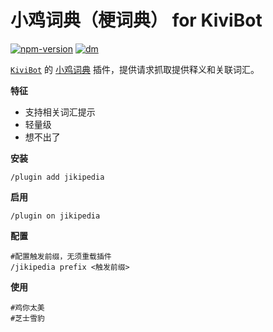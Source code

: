 # 小鸡词典（梗词典） for KiviBot

[![npm-version](https://img.shields.io/npm/v/kivibot-plugin-jikipedia?color=ffd47a&label=kivibot-plugin-jikipedia&style=flat-square)](https://npm.im/kivibot-plugin-jikipedia)
[![dm](https://shields.io/npm/dm/kivibot-plugin-jikipedia?color=ffd47a&style=flat-square)](https://npm.im/kivibot-plugin-jikipedia)

[`KiviBot`](https://beta.kivibot.com) 的 [小鸡词典](https://jikipedia.com/) 插件，提供请求抓取提供释义和关联词汇。

**特征**

- 支持相关词汇提示
- 轻量级
- 想不出了

**安装**

```shell
/plugin add jikipedia
```

**启用**

```shell
/plugin on jikipedia
```

**配置**

```shell
#配置触发前缀，无须重载插件
/jikipedia prefix <触发前缀>
```

**使用**

```
#鸡你太美
#芝士雪豹
```
